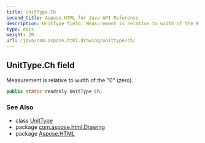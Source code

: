 ```yaml
---
title: UnitType.Ch
second_title: Aspose.HTML for Java API Reference
description: UnitType field. Measurement is relative to width of the 0 zero
type: docs
weight: 20
url: /java/com.aspose.html.drawing/unittype/ch/
---
```

## UnitType.Ch field

Measurement is relative to width of the "0" (zero).

```java
public static readonly UnitType Ch;
```

### See Also

* class [UnitType](../)
* package [com.aspose.html.Drawing](../../unittype/)
* package [Aspose.HTML](../../../)
